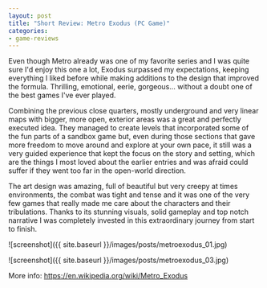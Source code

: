 ```yaml
---
layout: post
title: "Short Review: Metro Exodus (PC Game)"
categories:
- game-reviews
---
```


<p>
Even though Metro already was one of my favorite series and I was quite sure I'd enjoy this one a lot, Exodus surpassed my expectations, keeping everything I liked before while making additions to the design that improved the formula. Thrilling, emotional, eerie, gorgeous... without a doubt one of the best games I've ever played. 
</p>
<p>
Combining the previous close quarters, mostly underground and very linear maps with bigger, more open, exterior areas was a great and perfectly executed idea. They managed to create levels that incorporated some of the fun parts of a sandbox game but, even during those sections that gave more freedom to move around and explore at your own pace, it still was a very guided experience that kept the focus on the story and setting, which are the things I most loved about the earlier entries and was afraid could suffer if they went too far in the open-world direction.
</p>
<p>
The art design was amazing, full of beautiful but very creepy at times environments, the combat was tight and tense and it was one of the very few games that really made me care about the characters and their tribulations. Thanks to its stunning visuals, solid gameplay and top notch narrative I was completely invested in this extraordinary journey from start to finish.
</p>



![screenshot]({{ site.baseurl }}/images/posts/metroexodus_01.jpg)

![screenshot]({{ site.baseurl }}/images/posts/metroexodus_03.jpg)


<p>More info: <a href="https://en.wikipedia.org/wiki/Metro_Exodus">https://en.wikipedia.org/wiki/Metro_Exodus</a></p>
